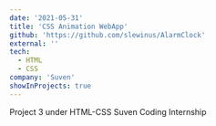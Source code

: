 ```yaml
---
date: '2021-05-31'
title: 'CSS Animation WebApp'
github: 'https://github.com/slewinus/AlarmClock'
external: ''
tech:
  - HTML
  - CSS
company: 'Suven'
showInProjects: true
---
```


Project 3 under HTML-CSS Suven Coding Internship
